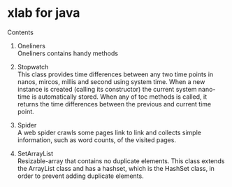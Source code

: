 # xlab for java

Contents

1. Oneliners<br/>
Oneliners contains handy methods

2. Stopwatch<br/>
This class provides time differences between any two time points in nanos, mircos, millis and second using system time. When a new instance is created (calling its constructor) the current system nano-time is automatically stored. When any of toc methods is called, it returns the time differences between the previous and current time point.

3. Spider<br/>
A web spider crawls some pages link to link and collects simple information, such as word counts, of the visited pages.

4. SetArrayList<br/>
Resizable-array that contains no duplicate elements. This class extends the ArrayList class and has a hashset, which is the HashSet class, in order to prevent adding duplicate elements.

